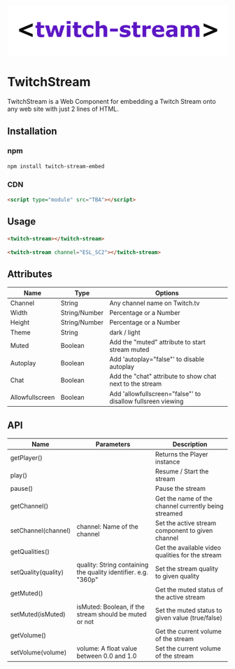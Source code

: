 ![Twitch Stream Component logo](twitch-stream.png)

# TwitchStream

TwitchStream is a Web Component for embedding a Twitch Stream onto any web site with just 2 lines of HTML.

## Installation

### npm

```bash
npm install twitch-stream-embed
```

### CDN

```html
<script type="module" src="TBA"></script>
```

## Usage

```html
<twitch-stream></twitch-stream>
```

```html
<twitch-stream channel="ESL_SC2"></twitch-stream>
```

## Attributes

| Name            | Type          | Options                                                     |
| --------------- | ------------- | ----------------------------------------------------------- |
| Channel         | String        | Any channel name on Twitch.tv                               |
| Width           | String/Number | Percentage or a Number                                      |
| Height          | String/Number | Percentage or a Number                                      |
| Theme           | String        | dark / light                                                |
| Muted           | Boolean       | Add the "muted" attribute to start stream muted             |
| Autoplay        | Boolean       | Add 'autoplay="false"' to disable autoplay                  |
| Chat            | Boolean       | Add the "chat" attribute to show chat next to the stream    |
| Allowfullscreen | Boolean       | Add 'allowfullscreen="false"' to disallow fullsreen viewing |

## API

| Name                | Parameters                                                     | Description                                          |
| ------------------- | -------------------------------------------------------------- | ---------------------------------------------------- |
| getPlayer()         |                                                                | Returns the Player instance                          |
| play()              |                                                                | Resume / Start the stream                            |
| pause()             |                                                                | Pause the stream                                     |
| getChannel()        |                                                                | Get the name of the channel currently being streamed |
| setChannel(channel) | channel: Name of the channel                                   | Set the active stream component to given channel     |
| getQualities()      |                                                                | Get the available video qualities for the stream     |
| setQuality(quality) | quality: String containing the quality identifier. e.g. "360p" | Set the stream quality to given quality              |
| getMuted()          |                                                                | Get the muted status of the active stream            |
| setMuted(isMuted)   | isMuted: Boolean, if the stream should be muted or not         | Set the muted status to given value (true/false)     |
| getVolume()         |                                                                | Get the current volume of the stream                 |
| setVolume(volume)   | volume: A float value between 0.0 and 1.0                      | Set the current volume of the stream                 |
